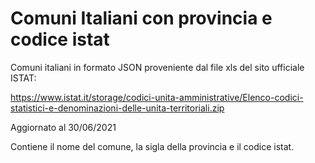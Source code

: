 # Comuni Italiani con provincia e codice istat

Comuni italiani in formato JSON proveniente dal file xls del sito ufficiale ISTAT:

https://www.istat.it/storage/codici-unita-amministrative/Elenco-codici-statistici-e-denominazioni-delle-unita-territoriali.zip

Aggiornato al 30/06/2021

Contiene il nome del comune, la sigla della provincia e il codice istat.
